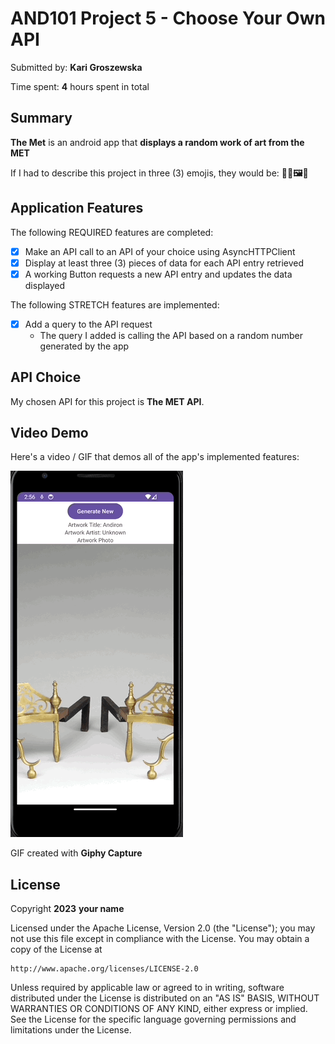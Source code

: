 # <!-- (This is a comment) INSTRUCTIONS: Go through this page and fill out any **bolded** entries with their correct values.-->

# AND101 Project 5 - Choose Your Own API

Submitted by: **Kari Groszewska**

Time spent: **4** hours spent in total

## Summary

**The Met** is an android app that **displays a random work of art from the MET**

If I had to describe this project in three (3) emojis, they would be: **👩‍🎨🖼️🏺**

## Application Features

The following REQUIRED features are completed:

- [X] Make an API call to an API of your choice using AsyncHTTPClient
- [X] Display at least three (3) pieces of data for each API entry retrieved
- [X] A working Button requests a new API entry and updates the data displayed

The following STRETCH features are implemented:

- [X] Add a query to the API request
  - The query I added is calling the API based on a random number generated by the app 

## API Choice

My chosen API for this project is **The MET API**.

## Video Demo

Here's a video / GIF that demos all of the app's implemented features:

<img src='https://raw.githubusercontent.com/KarolinaGroszewska/AND101Project5/main/Oct-16-2023%2002-57-00.gif' title='Video Demo' width='' alt='Video Demo' />

GIF created with **Giphy Capture**

<!-- Recommended tools:
- [Kap](https://getkap.co/) for macOS
- [ScreenToGif](https://www.screentogif.com/) for Windows
- [peek](https://github.com/phw/peek) for Linux. -->


## License

Copyright **2023** **your name**

Licensed under the Apache License, Version 2.0 (the "License");
you may not use this file except in compliance with the License.
You may obtain a copy of the License at

    http://www.apache.org/licenses/LICENSE-2.0

Unless required by applicable law or agreed to in writing, software
distributed under the License is distributed on an "AS IS" BASIS,
WITHOUT WARRANTIES OR CONDITIONS OF ANY KIND, either express or implied.
See the License for the specific language governing permissions and
limitations under the License.
